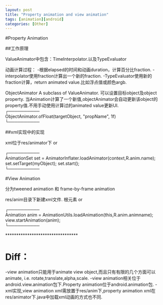 ```yaml
---
layout: post
title: "Property animation and view animation"
tags: [animation][android]
categories: [Other]
---
```

#Property Animation

##工作原理

ValueAnimator中包含：TimeInterpolator.以及TypeEvaluator

动画计算过程：
-根据elapsed的时间和动画duration，计算百分比fraction.
-interpolator使用fraction计算出一个新的fraction.
-TypeEvaluator使用新的fraction计算，return animated value.比如浮点值或颜色argb.

ObjectAnimator
A subclass of ValueAnimator.
可以设置目标object及object property.
当Animation计算了一个新值,objectAnimator会自动更新该object的property值.不用手动使用计算过的animated value更新UI.
<br/>┌──────────<br/>
ObjectAnimator.ofFloat(targetObject, "propName", 1f)
<br/>└──────────


##xml实现中的实现 

xml位于res/animator下
<set> or <animator> <objectAnimator>

┌──────────<br/>
AnimationSet set = AnimatorInflater.loadAnimator(context,R.anim.name);
set.setTarget(myObject);
set.start();
<br/>└──────────


#View Animation

分为tweened animation 和 frame-by-frame animation

res/anim目录下新建xml文件.
根元素<set> or <alpha> <translate> <scale> <rotate>

┌──────────<br/>
Animation anim = AnimationUtils.loadAnimation(this,R.anim.animname);
view.startAnimation(anim);
<br/>└──────────


*********************************<br/>

# Diff：

-view animation只能用于animate view object,而且只有有限的几个方面可以animate, i.e. rotate,translate,alpha,scale.
-view animation相关位于android.view.animation包下.Property animation位于android.animation包.
-xml实现,view animation xml需放置于res/anim下,property animation xml在res/animator下.java中加载xml动画的方式也不同.
